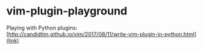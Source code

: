 # vim-plugin-playground

Playing with Python plugins: [http://candidtim.github.io/vim/2017/08/11/write-vim-plugin-in-python.html](link)

